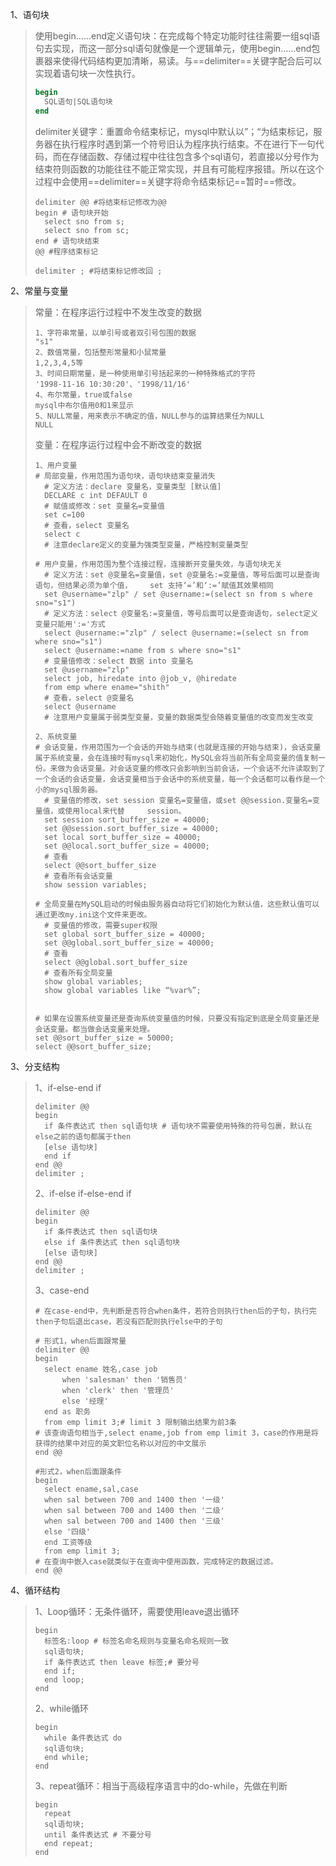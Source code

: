 1、语句块

> 使用begin……end定义语句块：在完成每个特定功能时往往需要一组sql语句去实现，而这一部分sql语句就像是一个逻辑单元，使用begin……end包裹器来使得代码结构更加清晰，易读。与==delimiter==关键字配合后可以实现着语句块一次性执行。
>
> ```sql
> begin
> 	SQL语句|SQL语句块
> end
> ```
>
> delimiter关键字：重置命令结束标记，mysql中默认以”；“为结束标记，服务器在执行程序时遇到第一个符号旧认为程序执行结束。不在进行下一句代码，而在存储函数、存储过程中往往包含多个sql语句，若直接以分号作为结束符则函数的功能往往不能正常实现，并且有可能程序报错。所以在这个过程中会使用==delimiter==关键字将命令结束标记==暂时==修改。
>
> ```mysql
> delimiter @@ #将结束标记修改为@@
> begin # 语句块开始
> 	select sno from s;
> 	select sno from sc;
> end # 语句块结束
> @@ #程序结束标记
> 
> delimiter ; #将结束标记修改回 ;
> ```
>
> 

2、常量与变量

> 常量：在程序运行过程中不发生改变的数据
>
> ```mysql
> 1、字符串常量，以单引号或者双引号包围的数据
> "s1"
> 2、数值常量，包括整形常量和小鼠常量
> 1,2,3,4,5等
> 3、时间日期常量，是一种使用单引号括起来的一种特殊格式的字符
> '1998-11-16 10:30:20'、'1998/11/16'
> 4、布尔常量，true或false
> mysql中布尔值用0和1来显示
> 5、NULL常量，用来表示不确定的值，NULL参与的运算结果任为NULL
> NULL
> ```
>
> 变量：在程序运行过程中会不断改变的数据
>
> ```mysql
> 1、用户变量
> # 局部变量，作用范围为语句块，语句块结束变量消失
> 	# 定义方法：declare 变量名，变量类型 [默认值]
> 	DECLARE c int DEFAULT 0
> 	# 赋值或修改：set 变量名=变量值
> 	set c=100
> 	# 查看，select 变量名
> 	select c
> 	# 注意declare定义的变量为强类型变量，严格控制变量类型
> 	
> # 用户变量，作用范围为整个连接过程，连接断开变量失效，与语句块无关
> 	# 定义方法：set @变量名=变量值，set @变量名:=变量值，等号后面可以是查询语句，但结果必须为单个值，	set 支持‘=’和‘:=’赋值其效果相同
> 	set @username="zlp" / set @username:=(select sn from s where sno="s1")
> 	# 定义方法：select @变量名:=变量值，等号后面可以是查询语句，select定义变量只能用':='方式
> 	select @username:="zlp" / select @username:=(select sn from where sno="s1")
> 	select @username:=name from s where sno="s1"
> 	# 变量值修改：select 数据 into 变量名
> 	set @username="zlp"
> 	select job, hiredate into @job_v, @hiredate
> 	from emp where ename="shith"
> 	# 查看，select @变量名
> 	select @username
> 	# 注意用户变量属于弱类型变量，变量的数据类型会随着变量值的改变而发生改变
> 
> 2、系统变量
> # 会话变量，作用范围为一个会话的开始与结束(也就是连接的开始与结束)，会话变量属于系统变量，会在连接时有mysql来初始化，MySQL会将当前所有全局变量的值复制一份。来做为会话变量。对会话变量的修改只会影响到当前会话，一个会话不允许读取到了一个会话的会话变量，会话变量相当于会话中的系统变量，每一个会话都可以看作是一个小的mysql服务器。
> 	# 变量值的修改，set session 变量名=变量值，或set @@session.变量名=变量值，或使用local来代替		session。
> 	set session sort_buffer_size = 40000;
> 	set @@session.sort_buffer_size = 40000;
> 	set local sort_buffer_size = 40000;
> 	set @@local.sort_buffer_size = 40000;
> 	# 查看
> 	select @@sort_buffer_size
> 	# 查看所有会话变量
> 	show session variables;
> 
> # 全局变量在MySQL启动的时候由服务器自动将它们初始化为默认值，这些默认值可以通过更改my.ini这个文件来更改。
> 	# 变量值的修改，需要super权限
> 	set global sort_buffer_size = 40000;
> 	set @@global.sort_buffer_size = 40000;
> 	# 查看
> 	select @@global.sort_buffer_size
> 	# 查看所有全局变量
> 	show global variables;
> 	show global variables like “%var%”;
> 	
> 
> # 如果在设置系统变量还是查询系统变量值的时候，只要没有指定到底是全局变量还是会话变量。都当做会话变量来处理。
> set @@sort_buffer_size = 50000; 
> select @@sort_buffer_size; 
> ```
>
> 

3、分支结构

> 1、if-else-end if
>
> ```mysql
> delimiter @@
> begin
> 	if 条件表达式 then sql语句块 # 语句块不需要使用特殊的符号包裹，默认在else之前的语句都属于then
> 	[else 语句块]
> 	end if
> end @@
> delimiter ;
> ```
>
> 2、if-else if-else-end if
>
> ```mysql
> delimiter @@
> begin
> 	if 条件表达式 then sql语句块
> 	else if 条件表达式 then sql语句块
> 	[else 语句块]
> end @@
> delimiter ;
> ```
>
> 3、case-end
>
> ```mysql
> # 在case-end中，先判断是否符合when条件，若符合则执行then后的子句，执行完then子句后退出case，若没有匹配则执行else中的子句
> 
> # 形式1，when后面跟常量
> delimiter @@
> begin
> 	select ename 姓名,case job
> 		when 'salesman' then '销售员'
> 		when 'clerk' then '管理员'
> 		else '经理'
> 	end as 职务
> 	from emp limit 3;# limit 3 限制输出结果为前3条
> # 该查询语句相当于,select ename,job from emp limit 3，case的作用是将获得的结果中对应的英文职位名称以对应的中文展示
> end @@
> 
> #形式2，when后面跟条件
> begin
> 	select ename,sal,case
> 	when sal between 700 and 1400 then '一级'
> 	when sal between 700 and 1400 then '二级'
> 	when sal between 700 and 1400 then '三级'
> 	else '四级'
> 	end 工资等级
> 	from emp limit 3;
> # 在查询中嵌入case就类似于在查询中使用函数，完成特定的数据过滤。
> end @@
> ```
>
> 

4、循环结构

> 1、Loop循环：无条件循环，需要使用leave退出循环
>
> ```mysql
> begin
> 	标签名:loop # 标签名命名规则与变量名命名规则一致
> 	sql语句块;
> 	if 条件表达式 then leave 标签;# 要分号
> 	end if;
> 	end loop;
> end
> ```
>
> 2、while循环
>
> ```mysql
> begin
> 	while 条件表达式 do
> 	sql语句块;
> 	end while;
> end
> ```
>
> 3、repeat循环：相当于高级程序语言中的do-while，先做在判断
>
> ```mysql
> begin
> 	repeat
> 	sql语句块;
> 	until 条件表达式 # 不要分号
> 	end repeat;
> end
> ```

